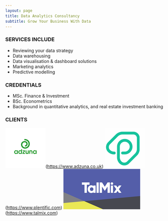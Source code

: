 ```yaml
---
layout: page
title: Data Analytics Consultancy
subtitle: Grow Your Business With Data    
---
```


### SERVICES INCLUDE
  - Reviewing your data strategy
  - Data warehousing 
  - Data visualisation & dashboard solutions
  - Marketing analytics
  - Predictive modelling

### CREDENTIALS
  - MSc. Finance & Investment
  - BSc. Econometrics
  - Background in quantitative analytics, and real estate investment banking
  
### CLIENTS
![Adzuna logo](/img/adzuna-logo.png)(https://www.adzuna.co.uk) ![Plentific logo](/img/plentific-logo.png)(https://www.plentific.com) ![Talmix logo](/img/talmix-logo.png)(https://www.talmix.com)
  

<!-- Calendly badge widget begin -->
<link href="https://assets.calendly.com/assets/external/widget.css" rel="stylesheet">
<script src="https://assets.calendly.com/assets/external/widget.js" type="text/javascript"></script>
<script type="text/javascript">Calendly.initBadgeWidget({url: 'https://calendly.com/gorkemmeral/meeting', text: 'Schedule a meeting', color: '#4d5055', branding: false});</script>
<!-- Calendly badge widget end -->
